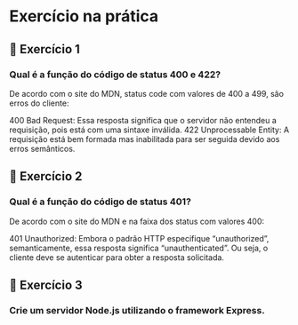 # Exercício na prática

## 🚀 Exercício 1

### Qual é a função do código de status 400 e 422?

De acordo com o site do MDN, status code com valores de 400 a 499, são erros do cliente:

400 Bad Request: Essa resposta significa que o servidor não entendeu a requisição, pois está com uma sintaxe inválida.
422 Unprocessable Entity: A requisição está bem formada mas inabilitada para ser seguida devido aos erros semânticos.

## 🚀 Exercício 2

### Qual é a função do código de status 401?

De acordo com o site do MDN e na faixa dos status com valores 400:

401 Unauthorized: Embora o padrão HTTP especifique “unauthorized”, semanticamente, essa resposta significa “unauthenticated”. Ou seja, o cliente deve se autenticar para obter a resposta solicitada.

## 🚀 Exercício 3

### Crie um servidor Node.js utilizando o framework Express.

